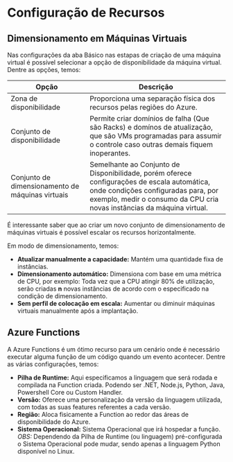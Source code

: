 # Configuração de Recursos

## Dimensionamento em Máquinas Virtuais

Nas configurações da aba Básico nas estapas de criação de uma máquina virtual é possível selecionar a opção de disponibilidade da máquina virtual. Dentre as opções, temos:

| Opção | Descrição |
| ----- | --------- |
| Zona de disponibilidade | Proporciona uma separação física dos recursos pelas regiões do Azure. |
| Conjunto de disponibilidade | Permite criar domínios de falha (Que são Racks) e domínos de atualização, que são VMs programadas para assumir o controle caso outras demais fiquem inoperantes. |
| Conjunto de dimensionamento de máquinas virtuais | Semelhante ao Conjunto de Disponibilidade, porém oferece configurações de escala automática, onde condições configuradas para, por exemplo, medir o consumo da CPU cria novas instâncias da máquina virtual.

É interessante saber que ao criar um novo conjunto de dimensionamento de máquinas virtuais é possível escalar os recursos horizontalmente.

Em modo de dimensionamento, temos:
- **Atualizar manualmente a capacidade:** Mantém uma quantidade fixa de instâncias.
- **Dimensionamento automático:** Dimensiona com base em uma métrica de CPU, por exemplo: Toda vez que a CPU atingir 80% de utilização, serão criadas **n** novas instâncias de acordo com o especificado na condição de dimensionamento.
- **Sem perfil de colocação em escala:** Aumentar ou diminuir máquinas virtuais manualmente após a implantação.

## Azure Functions

A Azure Functions é um ótimo recurso para um cenário onde é necessário executar alguma função de um código quando um evento acontecer. Dentre as várias configurações, temos:

- **Pilha de Runtime:** Aqui especificamos a linguagem que será rodada e compilada na Function criada. Podendo ser .NET, Node.js, Python, Java, Powershell Core ou Custom Handler.
- **Versão:** Oferece uma personalização da versão da linguagem utilizada, com todas as suas features referentes a cada versão.
- **Região:** Aloca fisicamente a Function ao redor das áreas de disponibilidade do Azure.
- **Sistema Operacional:** Sistema Operacional que irá hospedar a função.
*OBS:* Dependendo da Pilha de Runtime (ou linguagem) pré-configurada o Sistema Operacional pode mudar, sendo apenas a linguagem Python disponível no Linux.